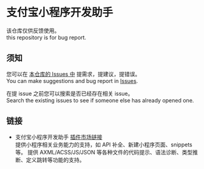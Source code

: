# 支付宝小程序开发助手

该仓库仅供反馈使用。  
this repository is for bug report.

## 须知

您可以在 [本仓库的 Issues 中](https://github.com/ant-mini-program/vscode-alipay-minicode/issues) 提需求，提建议，提错误。  
You can make suggestions and bug report in [Issues](https://github.com/ant-mini-program/vscode-alipay-minicode/issues).

在提 issue 之前您可以搜索是否已经存在相关 issue。  
Search the existing issues to see if someone else has already opened one.

## 链接

- 支付宝小程序开发助手 [插件市场链接](https://marketplace.visualstudio.com/items?itemName=alipay.minicode)  
  提供小程序相关业务能力的支持，如 API 补全、新建小程序页面、snippets 等。
  提供 AXML/ACSS/JS/JSON 等各种文件的代码提示、语法诊断、类型推断、定义跳转等功能的支持。
